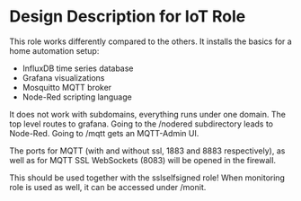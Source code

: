 # Design Description for IoT Role

This role works differently compared to the others.
It installs the basics for a home automation setup:

 * InfluxDB time series database
 * Grafana visualizations
 * Mosquitto MQTT broker
 * Node-Red scripting language

It does not work with subdomains, everything runs under one domain.
The top level routes to grafana.
Going to the /nodered subdirectory leads to Node-Red.
Going to /mqtt gets an MQTT-Admin UI.

The ports for MQTT (with and without ssl, 1883 and 8883 respectively), as well as for MQTT SSL WebSockets (8083) will be opened in the firewall.

This should be used together with the sslselfsigned role!
When monitoring role is used as well, it can be accessed under /monit.
